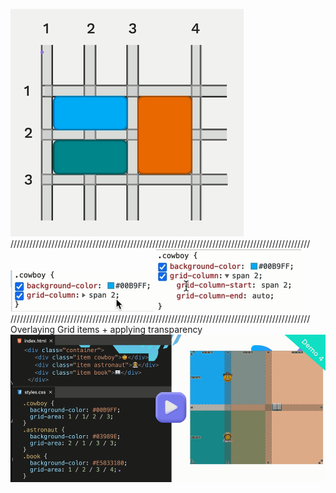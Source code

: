 ![grid placement](image.png)
///////////////////////////////////////////////////////////////////////////////////////////////
!['grid column' property condensed](image-1.png)
!['grid column' property expanded](image-2.png)
///////////////////////////////////////////////////////////////////////////////////////////////
Overlaying Grid items + applying transparency
![overlaying grid items](image-3.png)